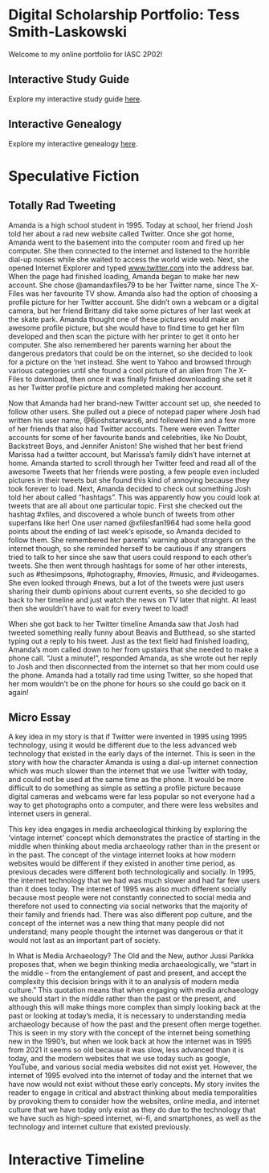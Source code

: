# Digital Scholarship Portfolio: Tess Smith-Laskowski

Welcome to my online portfolio for IASC 2P02!

## Interactive Study Guide

Explore my interactive study guide [here](2P02InteractiveStudyGuide.html).

## Interactive Genealogy

Explore my interactive genealogy [here](InteractiveTimeline.html).

# Speculative Fiction

## Totally Rad Tweeting

Amanda is a high school student in 1995. Today at school, her friend Josh told her about a rad new website called Twitter. Once she got home, Amanda went to the basement into the computer room and fired up her computer. She then connected to the internet and listened to the horrible dial-up noises while she waited to access the world wide web. Next, she opened Internet Explorer and typed www.twitter.com into the address bar. When the page had finished loading, Amanda began to make her new account. She chose @amandaxfiles79 to be her Twitter name, since The X-Files was her favourite TV show. Amanda also had the option of choosing a profile picture for her Twitter account. She didn’t own a webcam or a digital camera, but her friend Brittany did take some pictures of her last week at the skate park. Amanda thought one of these pictures would make an awesome profile picture, but she would have to find time to get her film developed and then scan the picture with her printer to get it onto her computer. She also remembered her parents warning her about the dangerous predators that could be on the internet, so she decided to look for a picture on the ‘net instead. She went to Yahoo and browsed through various categories until she found a cool picture of an alien from The X-Files to download, then once it was finally finished downloading she set it as her Twitter profile picture and completed making her account.  

Now that Amanda had her brand-new Twitter account set up, she needed to follow other users. She pulled out a piece of notepad paper where Josh had written his user name, @6joshstarwars6, and followed him and a few more of her friends that also had Twitter accounts. There were even Twitter accounts for some of her favourite bands and celebrities, like No Doubt, Backstreet Boys, and Jennifer Aniston! She wished that her best friend Marissa had a twitter account, but Marissa’s family didn’t have internet at home. Amanda started to scroll through her Twitter feed and read all of the awesome Tweets that her friends were posting, a few people even included pictures in their tweets but she found this kind of annoying because they took forever to load. Next, Amanda decided to check out something Josh told her about called “hashtags”. This was apparently how you could look at tweets that are all about one particular topic. First she checked out the hashtag #xfiles, and discovered a whole bunch of tweets from other superfans like her! One user named @xfilesfan1964 had some hella good points about the ending of last week’s episode, so Amanda decided to follow them. She remembered her parents’ warning about strangers on the internet though, so she reminded herself to be cautious if any strangers tried to talk to her since she saw that users could respond to each other’s tweets. She then went through hashtags for some of her other interests, such as #thesimpsons, #photography, #movies, #music, and #videogames. She even looked through #news, but a lot of the tweets were just users sharing their dumb opinions about current events, so she decided to go back to her timeline and just watch the news on TV later that night. At least then she wouldn’t have to wait for every tweet to load! 

When she got back to her Twitter timeline Amanda saw that Josh had tweeted something really funny about Beavis and Butthead, so she started typing out a reply to his tweet. Just as the text field had finished loading, Amanda’s mom called down to her from upstairs that she needed to make a phone call. “Just a minute!”, responded Amanda, as she wrote out her reply to Josh and then disconnected from the internet so that her mom could use the phone. Amanda had a totally rad time using Twitter, so she hoped that her mom wouldn’t be on the phone for hours so she could go back on it again! 


## Micro Essay

A key idea in my story is that if Twitter were invented in 1995 using 1995 technology, using it would be different due to the less advanced web technology that existed in the early days of the internet. This is seen in the story with how the character Amanda is using a dial-up internet connection which was much slower than the internet that we use Twitter with today, and could not be used at the same time as the phone. It would be more difficult to do something as simple as setting a profile picture because digital cameras and webcams were far less popular so not everyone had a way to get photographs onto a computer, and there were less websites and internet users in general. 

This key idea engages in media archaeological thinking by exploring the ‘vintage internet’ concept which demonstrates the practice of starting in the middle when thinking about media archaeology rather than in the present or in the past. The concept of the vintage internet looks at how modern websites would be different if they existed in another time period, as previous decades were different both technologically and socially. In 1995, the internet technology that we had was much slower and had far few users than it does today. The internet of 1995 was also much different socially because most people were not constantly connected to social media and therefore not used to connecting via social networks that the majority of their family and friends had. There was also different pop culture, and the concept of the internet was a new thing that many people did not understand; many people thought the internet was dangerous or that it would not last as an important part of society. 

In What is Media Archaeology? The Old and the New, author Jussi Parikka proposes that, when we begin thinking media archaeologically, we “start in the middle – from the entanglement of past and present, and accept the complexity this decision brings with it to an analysis of modern media culture.” This quotation means that when engaging with media archaeology we should start in the middle rather than the past or the present, and although this will make things more complex than simply looking back at the past or looking at today’s media, it is necessary to understanding media archaeology because of how the past and the present often merge together. This is seen in my story with the concept of the internet being something new in the 1990’s, but when we look back at how the internet was in 1995 from 2021 it seems so old because it was slow, less advanced than it is today, and the modern websites that we use today such as google, YouTube, and various social media websites did not exist yet. However, the internet of 1995 evolved into the internet of today and the internet that we have now would not exist without these early concepts. My story invites the reader to engage in critical and abstract thinking about media temporalities by provoking them to consider how the websites, online media, and internet culture that we have today only exist as they do due to the technology that we have such as high-speed internet, wi-fi, and smartphones, as well as the technology and internet culture that existed previously. 


# Interactive Timeline
